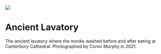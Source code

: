 <a href="https://juncture-digital.org"><img src="https://gitcdn.link/repo/jstor-labs/juncture/main/images/ve-button.png"></a>

<param ve-config header="header" main="now-and-then">

<param ve-compare url="https://stor.artstor.org/stor/a8b14191-ce7e-4e20-8023-e8ba8b72b33a" label="Ancient Lavatory, Canterbury (2021)" attribution="Conor Murphy">
<param ve-compare url="https://stor.artstor.org/stor/5aaa0ff4-3f0f-4ecc-86b6-1a320621a2ab " label="Ancient Lavatory, Canterbury (1905 or earlier)">

# Ancient Lavatory

The ancient lavatory where the monks washed before and after eating at Canterbury Cathedral.  Photographed by Conor Murphy in 2021.
